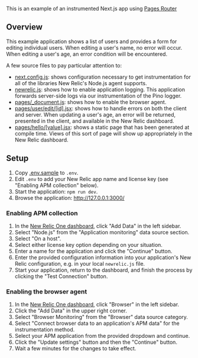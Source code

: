 This is an example of an instrumented Next.js app using [Pages Router](https://nextjs.org/docs/pages)

## Overview

This example application shows a list of users and provides a form for editing
individual users. When editing a user's name, no error will occur. When editing
a user's age, an error condition will be encountered.

A few source files to pay particular attention to:

+ [next.config.js](./next.config.js): shows configuration necessary to get
instrumentation for all of the libraries New Relic's Node.js agent supports.
+ [newrelic.js](./newrelic.js): shows how to enable application logging. This
application forwards server-side logs via our instrumentation of the Pino logger.
+ [pages/_document.js](./pages/_document.jsx): shows how to enable the browser
agent.
+ [pages/user/edit/[id].jsx](./pages/user/edit/%5Bid%5D.jsx): shows how to
handle errors on both the client and server. When updating a user's age, an
error will be returned, presented in the client, and available in the New Relic
dashboard.
+ [pages/hello/[value].jsx](./pages/hello/%5Bvalue%5D.jsx): shows a static page
that has been generated at compile time. Views of this sort of page will show
up appropriately in the New Relic dashboard.

## Setup

1. Copy [.env.sample](./.env.sample) to `.env`.
2. Edit `.env` to add your New Relic app name and license key
(see "Enabling APM collection" below).
3. Start the application: `npm run dev`.
4. Browse the application: http://127.0.0.1:3000/

### Enabling APM collection

1. In the [New Relic One dashboard][dash], click "Add Data" in the left sidebar.
2. Select "Node.js" from the "Application monitoring" data source section.
3. Select "On a host".
4. Select either license key option depending on your situation.
5. Enter a name for the application and click the "Continue" button.
6. Enter the provided configuration information into your application's
New Relic configuration, e.g. in your local `newrelic.js` file.
7. Start your application, return to the dashboard, and finish the process
by clicking the "Test Connection" button.

### Enabling the browser agent

1. In the [New Relic One dashboard][dash], click "Browser" in the left sidebar.
2. Click the "Add Data" in the upper right corner.
3. Select "Browser Monitoring" from the "Browser" data source category.
4. Select "Connect browser data to an application's APM data" for the
instrumentation method.
5. Select your APM application from the provided dropdown and continue.
6. Click the "Update settings" button and then the "Continue" button.
7. Wait a few minutes for the changes to take effect.

[dash]: https://one.newrelic.com
